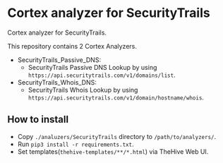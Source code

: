 # Cortex analyzer for SecurityTrails

Cortex analyzer for SecurityTrails.

This repository contains 2 Cortex Analyzers.

- SecurityTrails_Passive_DNS:
  - SecurityTrails Passive DNS Lookup by using `https://api.securitytrails.com/v1/domains/list`.
- SecurityTrails_Whois_DNS:
  - SecurityTrails Whois Lookup by using `https://api.securitytrails.com/v1/domain/hostname/whois`.

## How to install

- Copy `./analuzers/SecurityTrails` directory to `/path/to/analyzers/`.
- Run `pip3 install -r requirements.txt`.
- Set templates(`thehive-templates/**/*.html`) via TheHive Web UI.
